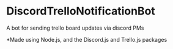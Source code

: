 # DiscordTrelloNotificationBot
A bot for sending trello board updates via discord PMs

*Made using Node.js, and the Discord.js and Trello.js packages
